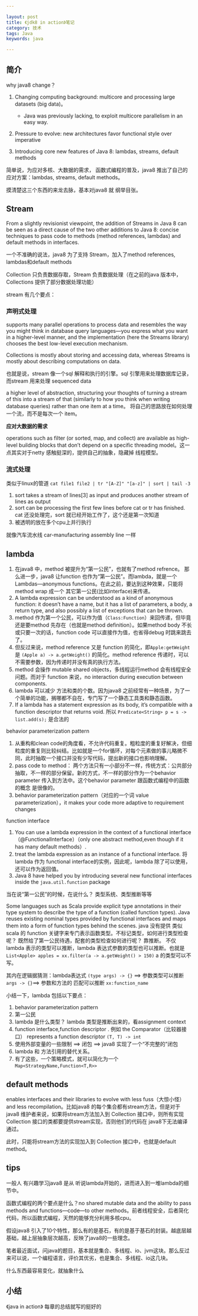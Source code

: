 ```yaml
---

layout: post
title: 《jdk8 in action》笔记
category: 技术
tags: Java
keywords: java

---
```


## 简介

why java8 change？

1. Changing computing background: multicore and processing large datasets (big data)。

	* Java was previously lacking, to exploit multicore parallelism in an easy way. 
	
	
2. Pressure to evolve: new architectures favor functional style over imperative
2. Introducing core new features of Java 8: lambdas, streams, default methods

简单说，为应对多核、大数据的需求， 函数式编程的普及，java8 推出了自己的应对方案：lambdas, streams, default methods。 

摸清楚这三个东西的来龙去脉，基本对java8 就 纲举目张。

## Stream

From a slightly revisionist viewpoint, the addition of Streams in Java 8 can be seen as a direct cause of the two other additions to Java 8: concise techniques to pass code to methods (method references, lambdas) and default methods in interfaces.

一个不准确的说法，java8 为了支持 Stream，加入了method references, lambdas和default methods

Collection 只负责数据存取，Stream 负责数据处理（在之前的java 版本中，Collections 提供了部分数据处理功能）

stream 有几个要点：

### 声明式处理

supports many parallel operations to process data and resembles the way you might think in database query languages—you express what you want in a higher-level manner, and the implementation (here the Streams library) chooses the best low-level execution mechanism.

Collections is mostly about storing and accessing data, whereas Streams is mostly about describing computations on data.

也就是说，stream 像一个sql 解释和执行的引擎。sql 引擎用来处理数据库记录，而stream 用来处理 sequenced data

a higher level of abstraction, structuring your thoughts of turning a stream of this into a stream of that (similarly to how you think when writing database queries) rather than one item at a time。 将自己的思路放在如何处理一个流，而不是每次一个 item。

**应对大数据的需求**

operations such as filter (or sorted, map, and collect) are available as high-level building blocks that don’t depend on a specific threading model。这一点其实对于netty 感触挺深的，提供自己的抽象，隐藏掉 线程模型。

### 流式处理

类似于linux的管道 `cat file1 file2 | tr "[A-Z]" "[a-z]" | sort | tail -3`

1. sort takes a stream of lines[3] as input and produces another stream of lines as output 
2. sort can be processing the first few lines before cat or tr has finished. cat 还没处理完，sort 就已经开始工作了，这个还是第一次知道
3. 被透明的放在多个cpu上并行执行

就像汽车流水线 car-manufacturing assembly line 一样


## lambda 


1. 在java8 中，method 被提升为“第一公民”，也就有了method refrence。 那么进一步，java8 让function 也作为“第一公民”。而lambda，就是一个 Lambdas—anonymous functions。在此之前，要达到这种效果，只能将method wrap 成一个 其它第一公民(比如interface)来传递。
2. A lambda expression can be understood as a kind of anonymous function: it doesn’t have a name, but it has a list of parameters, a body, a return type, and also possibly a list of exceptions that can be thrown.
3. method 作为第一个公民，可以作为值（`Class:Function`）来回传递，但毕竟还是要method 先存在（也就是method definition）。如果method body 不长或只要一次的话，function code 可以直接作为值，也省得debug 时跳来跳去了。
4. 但反过来说，method reference 又是 function 的简化，即`Apple:getWeight` 是 `(Apple a) -> a.getWeight()` 的简化。method reference 传递时，可以不需要参数，因为传递时并没有真的执行方法。
5. method 会操作 mutable shared objects，多线程运行method 会有线程安全问题。而对于 function 来说，no interaction during execution between components.
6. lambda 可以减少 方法和类的个数。因为java8 之前经常有一种场景，为了一个简单的功能，搁哪都不自在，专门写了一个静态工具类和静态函数。
7. If a lambda has a statement expression as its body, it’s compatible with a function descriptor that returns void. 所以 `Predicate<String> p = s -> list.add(s);` 是合法的

behavior parameterization pattern

1. 从重构和clean code的角度看，不允许代码重复。粗粒度的重复好解决，但细粒度的重复则比较纠结。比如就是一个for循环，对每个元素做的事儿略微不同，此时抽取一个接口并没有少写代码，提出新的接口也影响理解。
2. pass code to method： 两个方法只有一小部分不一样，传统方式：公共部分抽取，不一样的部分保留。新的方式，不一样的部分作为一个behavior parameter 传入到方法中。这个behavior parameter 跟函数式编程中的函数的概念 是很像的。
3. behavior parameterization pattern（对应的一个词 value parameterization），it makes your code more adaptive to requirement changes

function interface

1. You can use a lambda expression in the context of a functional interface（@FunctionalInterface）（only one abstract method,even though if it has many default methods）.
2. treat the lambda expression as an instance of a functional interface. 将 lambda 作为 functional interface的实例，因此呢，lambda 除了可以使用，还可以作为返回值。
3. Java 8 have helped you by introducing several new functional interfaces inside the `java.util.function` package

当在说“第一公民”的时候，在说什么？ 类型系统、类型推断等等

Some languages such as Scala provide explicit type annotations in their type system to describe the type of a function (called function types). Java reuses existing nominal types provided by functional interfaces and maps them into a form of function types behind the scenes. java 没有提供 类似 scala 的 function 关键字来专门表示函数类型。不标记类型，如何进行类型检查呢？ 既然给了第一公民待遇，配套的类型检查如何进行呢？ 靠推断。 不仅 lambda 表示的类型可以推断，lambda 表达式参数的类型也可以推断。也就是 `List<Apple> apples = xx.filter(a -> a.getWeight() > 150)` a 的类型可以不写。

其内在逻辑据猜测：lambda表达式 `(type args) -> {}` ==> 参数类型可以推断 `args -> {}`==> 参数和方法的 匹配可以推断 `xx:function_name`


小结一下，lambda 包括以下要点：

1. behavior parameterization pattern
2. 第一公民
3. lambda 是什么类型？ lambda 类型是推断出来的，看assignment context
4. function interface,function descriptor . 例如  the Comparator（比较器接口） represents a function descriptor `(T, T) -> int`
5. 使用外部变量的一些限制 ==> 闭包 ==> java8 实现了一个“不完整的”闭包
6. lambda 和 方法引用的替代关系。
7. 有了这些，一个策略模式，就可以简化为一个 `Map<StrategyName,Function<T,R>> `

## default methods

enables interfaces and their libraries to evolve with less fuss（大惊小怪） and less recompilation。比如java8 的每个集合都有stream方法，但是对于java8 维护者来说，如果将stream方法加入到 Collection 接口中，则所有实现Collection 接口的类都要提供stream实现，否则他们的代码在 java8下无法编译通过。

此时，只能将stream方法的实现加入到 Collection 接口中，也就是default method。

## tips

一般人 有兴趣学习java8  是从 听说lambda开始的，进而进入到一堆lambda的细节中。

函数式编程的两个要点是什么？no shared mutable data and the ability to pass methods and functions—code—to other methods。前者线程安全，后者简化代码，所以函数式编程，天然的能够充分利用多核cpu。

假设java8 引入了10个特性，那么有的是基石，有的是基于基石的封装。越底层越基础，越上层抽象层次越高，反映了java8的一些理念。

笔者最近面试，问java的题目，基本就是集合、多线程、io、jvm这块。那么反过来可以说，一个编程语言，评价其优劣，也是集合、多线程、io这几块。

什么东西最容易变化，就抽象什么

## 小结

《java in action》 每章的总结就写的挺好的